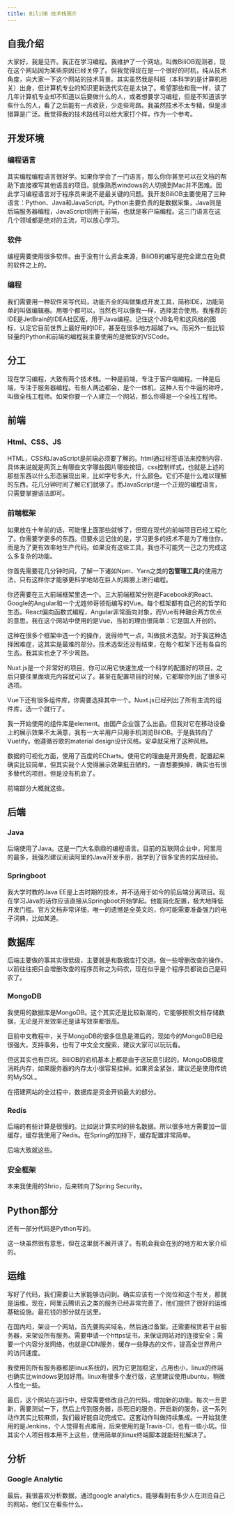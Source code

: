 ```yaml
---
title: BiliOB 技术栈简介
---
```

## 自我介绍

大家好，我是见齐。我正在学习编程。我维护了一个网站，叫做BiliOB观测者，现在这个网站因为某些原因已经关停了。但我觉得现在是一个很好的时机，纯从技术角度，向大家一下这个网站的技术背景。其实虽然我是科班（本科学的是计算机相关）出身，但计算机专业的知识更新迭代实在是太快了。希望那些和我一样，读了几年计算机专业却不知道以后要做什么的人，或者想要学习编程，但是不知道该学些什么的人，看了之后能有一点收获，少走些弯路。我虽然技术不太专精，但是涉猎算是广泛。我觉得我的技术路线可以给大家打个样，作为一个参考。

## 开发环境

### 编程语言

其实编程编程语言很好学。如果你学会了一门语言，那么你你甚至可以在文档的帮助下直接裸写其他语言的项目。就像熟悉windows的人切换到Mac并不困难。因此学习编程语言对于程序员来说不是最关键的问题。我开发BiliOB主要使用了三种语言：Python、Java和JavaScript。Python主要负责的是数据采集，Java则是后端服务器编程，JavaScript则用于前端，也就是客户端编程。这三门语言在这几个领域都是绝对的主流，可以放心学习。

### 软件

编程需要使用很多软件。由于没有什么资金来源，BiliOB的编写是完全建立在免费的软件之上的。

### 编程

我们需要用一种软件来写代码，功能齐全的叫做集成开发工具，简称IDE，功能简单的叫做编辑器。用哪个都可以，当然也可以像我一样，选择混合使用。我推荐的IDE是JetBrain的IDEA社区版，用于Java编程。记住这个JB名号和这风格的图标，认定它目前世界上最好用的IDE，甚至在很多地方超越了vs。而另外一些比较轻量的Python和前端的编程我主要使用的是微软的VSCode。

## 分工

现在学习编程，大致有两个技术栈。一种是前端，专注于客户端编程。一种是后端，专注于服务器编程。有些人两边都会，是个一体机，这种人有个牛逼的称呼，叫做全栈工程师。如果你要一个人建立一个网站，那么你得是一个全栈工程师。

## 前端

### Html、CSS、JS

HTML，CSS和JavaScript是前端必须要了解的。html通过标签语法来控制内容，具体来说就是网页上有哪些文字哪些图片哪些按钮，css控制样式，也就是上述的那些东西以什么形态展现出来，比如字号多大，什么颜色。它们不是什么难以理解的东西，花几分钟时间了解它们就够了。而JavaScript是一个正规的编程语言，只需要掌握语法即可。

### 前端框架

如果放在十年前的话，可能懂上面那些就够了，但现在现代的前端项目已经工程化了。你需要学更多的东西。但要永远记住的是，学习更多的技术不是为了难住你，而是为了更有效率地生产代码。如果没有这些工具，我也不可能凭一己之力完成这么多复杂的功能。

你首先需要花几分钟时间，了解一下诸如Npm、Yarn之类的**包管理工具**的使用方法，只有这样你才能够更科学地站在巨人的肩膀上进行编程。

你还需要在三大前端框架里选一个。三大前端框架分别是Facebook的React、Google的Angular和一个尤姓帅哥领衔编写的Vue。每个框架都有自己的的哲学和生态。React偏向函数式编程，Angular非常面向对象，而Vue有种融合两方优点的意思。我在这个网站中使用的是Vue，当初的理由很简单：它是国人开创的。

这种在很多个框架中选一个的操作，说得帅气一点，叫做技术选型。对于我这种选择困难症，这其实是最难的部分。技术选型还没有结束，在每个框架下还有各自的生态。我其实也走了不少弯路。

Nuxt.js是一个非常好的项目，你可以用它快速生成一个科学的配置好的项目，之后只要往里面填充内容就可以了。甚至在配置项目的时候，它都帮你列出了很多可选项。

Vue下还有很多组件库，你需要选择其中一个。Nuxt.js已经列出了所有主流的组件库，选一个就行了。

我一开始使用的组件库是element。由国产企业饿了么出品。但我对它在移动设备上的展示效果不太满意，我有一大半用户只用手机浏览BiliOB。于是我转向了Vuetify。他遵循谷歌的material design设计风格。安卓就采用了这种风格。

数据的可视化方面，使用了百度的ECharts。使用它的理由是开源免费，配置起来确实比较简单，但其实我个人觉得展示效果挺丑陋的，一直想要换掉，确实也有很多替代的项目。但是没有机会了。

前端部分大概就这些。

## 后端

### Java

后端使用了Java。这是一门大名鼎鼎的编程语言。目前的互联网企业中，阿里用的最多，我强烈建议阅读阿里的Java开发手册，我学到了很多宝贵的实战经验。

### Springboot

我大学时教的Java EE是上古时期的技术，并不适用于如今的前后端分离项目。现在学习Java的话你应该直接从Springboot开始学起。他能简化配置，极大地降低开发门槛。官方文档非常详细，唯一的遗憾是全英文的，你可能需要准备强力的电子词典，比如某道。

## 数据库

后端主要做的事其实很低级，主要就是和数据库打交道。做一些增删改查的操作。以前往往把只会增删改查的程序员称之为码农，现在似乎是个程序员都说自己是码农了。

### MongoDB

我使用的数据库是MongoDB。这个其实还是比较新潮的，它能够按照文档存储数据，无论是开发效率还是读写效率都很高。

目前中文教程中，关于MongoDB的很多信息是滞后的，现如今的MongoDB已经很强大，支持事务，也有了中文全文搜索，建议大家可以玩玩看。

但这其实也有巨坑。BiliOB的宕机基本上都是由于这玩意引起的。MongoDB极度消耗内存，如果服务器的内存太小很容易挂掉。如果资金紧张，建议还是使用传统的MySQL。

在搭建网站的全过程中，数据库是资金开销最大的部分。

### Redis

后端的有些计算是很慢的。比如说计算实时的排名数据。所以很多地方需要加一层缓存，缓存我使用了Redis。在Spring的加持下，缓存配置非常简单。

后端大致就这些。


### 安全框架

本来我使用的Shrio，后来转向了Spring Security。

## Python部分

还有一部分代码是Python写的。

这一块虽然很有意思，但在这里就不展开讲了。有机会我会在别的地方和大家介绍的。

## 运维

写好了代码，我们需要让大家能够访问到。确实应该有一个岗位和这个有关，那就是运维。现在，阿里云腾讯云之类的服务已经非常完善了，他们提供了很好的运维基础设施。最花钱的部分就在这里。

在国内吗，架设一个网站，首先要购买域名，然后通过备案。还需要租赁若干台服务器，来架设所有服务。需要申请一个https证书，来保证网站对的连接安全；需要一个内容分发网络，也就是CDN服务，缓存一些静态的文件，提高全世界用户的访问速度。

我使用的所有服务器都是linux系统的，因为它更加稳定，占用也小，linux的终端也确实比windows更加好用。linux有很多个发行版，这里建议使用ubuntu，稍微人性化一些。

最后，这个网站在运行中，经常需要修改自己的代码，增加新的功能。每次一旦更新，需要测试一下，然后上传到服务器，杀死旧的服务，开启新的服务，这一系列动作其实比较麻烦，我们最好能自动完成它。这套动作叫做持续集成。一开始我使用的是Jenkins，个人觉得有点难用，后来使用的是Travis-CI，也有一些小坑。但其实个人项目根本用不上这些，使用简单的linux终端脚本就能轻松解决了。

## 分析

### Google Analytic

最后，我很喜欢分析数据，通过google analytics，能够看到有多少人在浏览自己的网站，他们又在看些什么。
